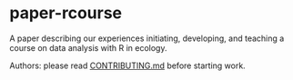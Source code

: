 # paper-rcourse
A paper describing our experiences initiating, developing, and teaching a course on data analysis with R in ecology.

Authors: please read [CONTRIBUTING.md](https://github.com/UofTCoders/paper-rcourse/blob/master/CONTRIBUTING.md) before starting work.
